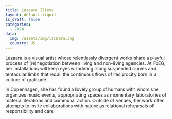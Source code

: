 ```yaml
---
title: Lazaara Ilieva
layout: default.liquid
is_draft: false
categories:
  - 2024
data:
  img: /assets/img/lazaara.png
  country: US
---
```


Lazaara is a visual artist whose relentlessly divergent works share a playful process of (re)negotiation between living and non-living agencies. At FoEG, her installations will keep eyes wandering along suspended curves and tentacular limbs that recall the continuous flows of reciprocity born in a culture of gratitude.

In Copenhagen, she has found a lovely group of humans with whom she organizes music events, appropriating spaces as momentary laboratories of material iterations and communal action. Outside of venues, her work often attempts to invite collaborations with nature as relational rehearsals of responsibility and care.
